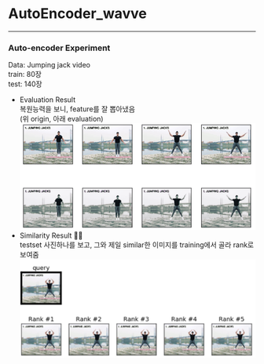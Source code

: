 # AutoEncoder_wavve  
-----  
### Auto-encoder Experiment  
Data: Jumping jack video  
train: 80장  
test: 140장  
- Evaluation Result  
복원능력을 보니, feature를 잘 뽑아냈음  
(위 origin, 아래 evaluation)
![](https://github.com/seawavve/AutoEncoder_wavve/blob/main/img/jumpingjack_eval.jpg)  
- Similarity Result 🙆🏻  
testset 사진하나를 보고, 그와 제일 similar한 이미지를 training에서 골라 rank로 보여줌
![](https://github.com/seawavve/AutoEncoder_wavve/blob/main/img/jumpingjack_similarity.jpg)  
